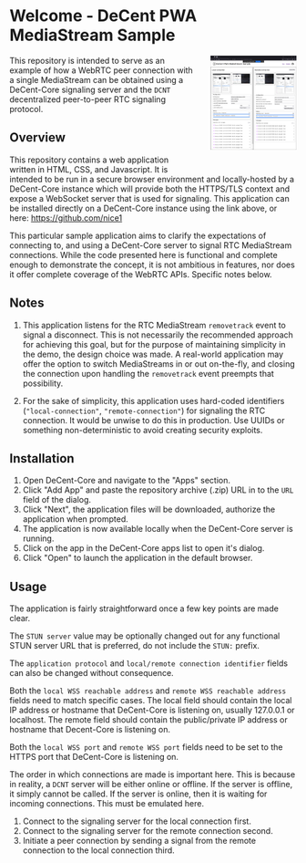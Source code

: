 # Welcome - DeCent PWA MediaStream Sample #


<a align="right" href=".\mediastream-sample-screenshot.png">
    <img align="right" style="width: 30%; padding: 0 0 2em 2em;" src=".\mediastream-sample-screenshot.png">
</a>

This repository is intended to serve as an example of how a WebRTC peer connection with a single MediaStream can be obtained using a DeCent-Core signaling server and the ```DCNT``` decentralized peer-to-peer RTC signaling protocol.

## Overview ##

This repository contains a web application written in HTML, CSS, and Javascript. It is intended to be run in a secure browser environment and locally-hosted by a DeCent-Core instance which will provide both the HTTPS/TLS context and expose a WebSocket server that is used for signaling. This application can be installed directly on a DeCent-Core instance using the link above, or here: <a href="">https://github.com/nice1</a>

This particular sample application aims to clarify the expectations of connecting to, and using a DeCent-Core server to signal RTC MediaStream connections. While the code presented here is functional and complete enough to demonstrate the concept, it is not ambitious in features, nor does it offer complete coverage of the WebRTC APIs. Specific notes below.

## Notes ##

1. This application listens for the RTC MediaStream ```removetrack``` event to signal a disconnect. This is not necessarily the recommended approach for achieving this goal, but for the purpose of maintaining simplicity in the demo, the design choice was made. A real-world application may offer the option to switch MediaStreams in or out on-the-fly, and closing the connection upon handling the ```removetrack``` event preempts that possibility.

2. For the sake of simplicity, this application uses hard-coded identifiers (```"local-connection"```, ```"remote-connection"```) for signaling the RTC connection. It would be unwise to do this in production. Use UUIDs or something non-deterministic to avoid creating security exploits.

## Installation ##

1. Open DeCent-Core and navigate to the "Apps" section.
2. Click "Add App" and paste the repository archive (.zip) URL in to the ```URL``` field of the dialog.
3. Click "Next", the application files will be downloaded, authorize the application when prompted.
4. The application is now available locally when the DeCent-Core server is running.
5. Click on the app in the DeCent-Core apps list to open it's dialog.
6. Click "Open" to launch the application in the default browser.

## Usage ##

The application is fairly straightforward once a few key points are made clear.

The ```STUN server``` value may be optionally changed out for any functional STUN server URL that is preferred, do not include the ```STUN:``` prefix.

The ```application protocol``` and ```local/remote connection identifier``` fields can also be changed without consequence. 

Both the ```local WSS reachable address``` and ```remote WSS reachable address``` fields need to match specific cases. The local field should contain the local IP address or hostname that DeCent-Core is listening on, usually 127.0.0.1 or localhost. The remote field should contain the public/private IP address or hostname that Decent-Core is listening on. 

Both the ```local WSS port``` and ```remote WSS port``` fields need to be set to the HTTPS port that DeCent-Core is listening on.

The order in which connections are made is important here. This is because in reality, a ```DCNT``` server will be either online or offline. If the server is offline, it simply cannot be called. If the server is online, then it is waiting for incoming connections. This must be emulated here.

1. Connect to the signaling server for the local connection first.
2. Connect to the signaling server for the remote connection second.
3. Initiate a peer connection by sending a signal from the remote connection to the local connection third.

<br><br>
